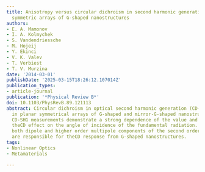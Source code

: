 ```yaml
---
title: Anisotropy versus circular dichroism in second harmonic generation from fourfold
  symmetric arrays of G-shaped nanostructures
authors:
- E. A. Mamonov
- I. A. Kolmychek
- S. Vandendriessche
- M. Hojeij
- Y. Ekinci
- V. K. Valev
- T. Verbiest
- T. V. Murzina
date: '2014-03-01'
publishDate: '2025-03-15T18:26:12.107014Z'
publication_types:
- article-journal
publication: '*Physical Review B*'
doi: 10.1103/PhysRevB.89.121113
abstract: Circular dichroism in optical second harmonic generation (CD-SHG) is studied
  in planar symmetrical arrays of G-shaped and mirror-G-shaped nanostructures. Anisotropic
  CD-SHG measurements demonstrate a strong dependence of the value and the sign of
  theCD effect on the angle of incidence of the fundamental radiation. We show that
  both dipole and higher order multipole components of the second order susceptibility
  are responsible for theCD response from G-shaped nanostructures.
tags:
- Nonlinear Optics
- Metamaterials

---
```

